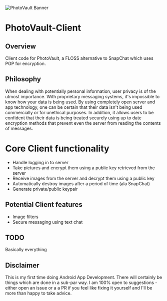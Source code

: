 ![PhotoVault Banner](https://i.imgur.com/kNdO8jx.png)
# PhotoVault-Client
## Overview
Client code for PhotoVault, a FLOSS alternative to SnapChat which uses PGP for encryption.
## Philosophy
When dealing with potentially personal information, user privacy is of the utmost importance. With proprietary messaging systems, it's impossible to know how your data is being used. By using completely open server and app technology, one can be certain that their data isn't being used commercially or for unethical purposes. In addition, it allows users to be confident that their data is being treated securely using up to date encryption methods that prevent even the server from reading the contents of messages.
# Core Client functionality
* Handle logging in to server
* Take pictures and encrypt them using a public key retrieved from the server
* Receive images from the server and decrypt them using a public key
* Automatically destroy images after a period of time (ala SnapChat)
* Generate private/public keypair
## Potential Client features
* Image filters
* Secure messaging using text chat
## TODO
Basically everything
## Disclaimer
This is my first time doing Android App Development. There will certainly be things which are done in a sub-par way. I am 100% open to suggestions - either open an issue or a a PR if you feel like fixing it yourself and I'll be more than happy to take advice.
